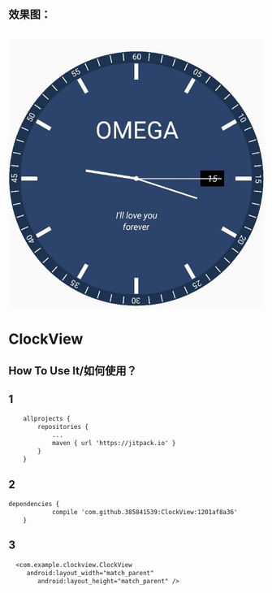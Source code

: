 ## 效果图：
</br>![手表](https://github.com/385841539/ClockView/blob/master/app/src/main/res/drawable/clock.jpg)
# ClockView


## How To Use It/如何使用？
## 1

```
	allprojects {
		repositories {
			...
			maven { url 'https://jitpack.io' }
		}
	}

```


## 2
```
dependencies {
	        compile 'com.github.385841539:ClockView:1201af8a36'
	}

```


## 3
```
  <com.example.clockview.ClockView
     android:layout_width="match_parent"
        android:layout_height="match_parent" />
 
 ```
